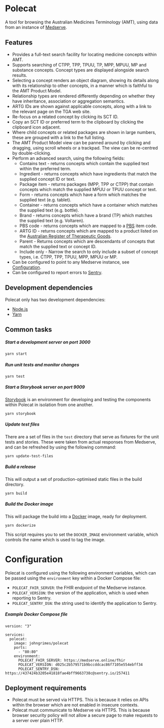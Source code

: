 # Polecat

A tool for browsing the Australian Medicines Terminology (AMT), using data from
an instance of [Medserve](http://medserve.online).

## Features

* Provides a full-text search facility for locating medicine concepts within
  AMT.
* Supports searching of CTPP, TPP, TPUU, TP, MPP, MPUU, MP and substance
  concepts.
  Concept types are displayed alongside search results.
* Selecting a concept renders an object diagram, showing its details along with
  its relationship to other concepts, in a manner which is faithful to the AMT
  Product Model.
* Relationship types are rendered differently depending on whether they have
  inheritance, association or aggregation semantics.
* ARTG IDs are shown against applicable concepts, along with a link to the
  relevant page on the TGA web site.
* Re-focus on a related concept by clicking its SCT ID.
* Copy an SCT ID or preferred term to the clipboard by clicking the clipboard
  icon adjacent.
* Where child concepts or related packages are shown in large numbers, these
  are grouped with a link to the full listing.
* The AMT Product Model view can be panned around by clicking and dragging,
  using scroll wheels or a trackpad. The view can be re-centred by
  double-clicking.
* Perform an advanced search, using the following fields:
  * Contains text - returns concepts which contain the supplied text within the preferred term.
  * Ingredient - returns concepts which have ingredients that match the supplied concept ID or text.
  * Package item - returns packages (MPP, TPP or CTPP) that contain concepts which match the supplied MPUU or TPUU concept or text.
  * Form - returns concepts which have a form which matches the supplied text (e.g. tablet).
  * Container - returns concepts which have a container which matches the supplied text (e.g. bottle).
  * Brand - returns concepts which have a brand (TP) which matches the supplied text (e.g. Voltaren).
  * PBS code - returns concepts which are mapped to a [PBS](https://pbs.gov.au/) item code.
  * ARTG ID - returns concepts which are mapped to a product listed on the [Australian Register of Therapeutic Goods](https://www.tga.gov.au/australian-register-therapeutic-goods).
  * Parent - Returns concepts which are descendants of concepts that match the supplied text or concept ID.
  * Include only - Narrow the search to only include a subset of concept types, i.e. CTPP, TPP, TPUU, MPP, MPUU or MP.
* Can be configured to point to any Medserve instance, see
  [Configuration](#configuration).
* Can be configured to report errors to [Sentry](https://sentry.io).

## Development dependencies

Polecat only has two development dependencies:

* [Node.js](https://nodejs.org/)
* [Yarn](https://yarnpkg.com/)

## Common tasks

##### Start a development server on port 3000

```
yarn start
```

##### Run unit tests and monitor changes

```
yarn test
```

##### Start a Storybook server on port 9009

[Storybook](https://storybook.js.org/) is an environment for developing and
testing the components within Polecat in isolation from one another.

```
yarn storybook
```

##### Update test files

There are a set of files in the `test` directory that serve as fixtures for the
unit tests and stories. These were taken from actual responses from Medserve,
and can be refreshed by using the following command:

```
yarn update-test-files
```

##### Build a release

This will output a set of production-optimised static files in the build directory.

```
yarn build
```

##### Build the Docker image

This will package the build into a [Docker](https://www.docker.com/) image, ready for deployment.

```
yarn dockerize
```

This script requires you to set the `DOCKER_IMAGE` environment variable, which controls the name which is used to tag the image.

# Configuration

Polecat is configured using the following environment variables, which can be
passed using the `environment` key within a Docker Compose file:

* `POLECAT_FHIR_SERVER`: the FHIR endpoint of the Medserve instance.
* `POLECAT_VERSION`: the version of the application, which is used when
  reporting to Sentry.
* `POLECAT_SENTRY_DSN`: the string used to identify the application to Sentry.

##### Example Docker Compose file

```
version: "3"

services:
  polecat:
    image: johngrimes/polecat
    ports:
      - "80:80"
    environment:
      POLECAT_FHIR_SERVER: https://medserve.online/fhir
      POLECAT_VERSION: d025c2b579571b9bccddcac86f7105e554ebff34
      POLECAT_SENTRY_DSN: https://437424b3205e41818fae4bff9663738c@sentry.io/257411
```

## Deployment requirements

* Polecat must be served via HTTPS. This is because it relies on APIs within the
  browser which are not enabled in insecure contexts.
* Polecat must communicate to Medserve via HTTPS. This is because browser
  security policy will not allow a secure page to make requests to a server
  over plain HTTP.
